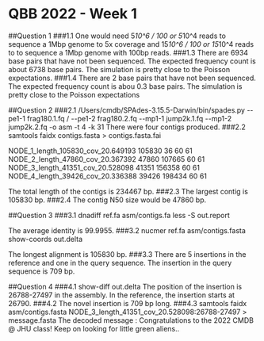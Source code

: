 # QBB 2022 - Week 1
##Question 1
###1.1
One would need 5*10^6 / 100 or 5*10^4 reads to sequence a 1Mbp genome to 5x coverage 
and 15*10^6 / 100 or 15*10^4 reads to to sequence a 1Mbp genome with 100bp reads.
###1.3
There are 6934 base pairs that have not been sequenced. The expected 
frequency count is about 6738 base pairs.  The simulation is pretty close
to the Poisson expectations.
###1.4 
There are 2 base pairs that have not been sequenced.  The expected
frequency count is abou 0.3 base pairs.  The simulation is pretty close to
the Poisson expectations

##Question 2
###2.1
/Users/cmdb/SPAdes-3.15.5-Darwin/bin/spades.py --pe1-1 frag180.1.fq / 
--pe1-2 frag180.2.fq --mp1-1 jump2k.1.fq --mp1-2 jump2k.2.fq -o asm -t 4 -k 31
There were four contigs produced.
###2.2
samtools faidx contigs.fasta > contigs.fasta.fai

NODE_1_length_105830_cov_20.649193      105830  36      60      61
NODE_2_length_47860_cov_20.367392       47860   107665  60      61
NODE_3_length_41351_cov_20.528098       41351   156358  60      61
NODE_4_length_39426_cov_20.336388       39426   198434  60      61

The total length of the contigs is 234467 bp.
###2.3
The largest contig is 105830 bp.
###2.4 
The contig N50 size would be 47860 bp.

##Question 3
###3.1
dnadiff ref.fa asm/contigs.fa
less -S out.report

The average identity is 99.9955.
###3.2
nucmer ref.fa asm/contigs.fasta
show-coords out.delta

The longest alignment is 105830 bp.
###3.3
There are 5 insertions in the reference and one in the query sequence. The
insertion in the query sequence is 709 bp.

##Question 4
###4.1
show-diff out.delta
The position of the insertion is 26788-27497 in the assembly.  In the reference,
the insertion starts at 26790.
###4.2
The novel insertion is 709 bp long.
###4.3
samtools faidx asm/contigs.fasta NODE_3_length_41351_cov_20.528098:26788-27497 > message.fasta
The decoded message :  Congratulations to the 2022 CMDB @ JHU class!  Keep on looking for little green aliens..



